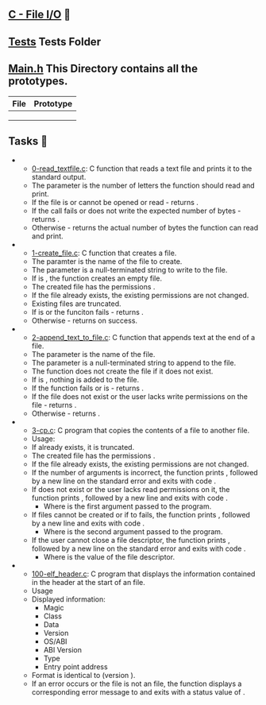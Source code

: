 ## [C - File I/O](0x15-file_io) :file_folder:

## [Tests](./tests) Tests Folder



## [Main.h](./main.h) This Directory contains all the prototypes. 

| File                      | Prototype                                                            |
| ------------------------- | -------------------------------------------------------------------- |
|        |        |
|          |          |
|  |  |

## Tasks :page_with_curl:

* 
  * [0-read_textfile.c](./0-read_textfile.c): C function that reads a text file and
  prints it to the  standard output.
  * The parameter  is the number of letters the function should read and print.
  * If the file is  or cannot be opened or read - returns .
  * If the  call fails or does not write the expected number of bytes - returns .
  * Otherwise - returns the actual number of bytes the function can read and print.

* 
  * [1-create_file.c](./1-create_file.c): C function that creates a file.
  * The paramter  is the name of the file to create.
  * The parameter  is a null-terminated string to write to the file.
  * If  is , the function creates an empty file.
  * The created file has the permissions .
  * If the file already exists, the existing permissions are not changed.
  * Existing files are truncated.
  * If  is  or the funciton fails - returns .
  * Otherwise - returns  on success.

* 
  * [2-append_text_to_file.c](./2-append_text_to_file.c): C function that appends text at
  the end of a file.
  * The parameter  is the name of the file.
  * The parameter  is a null-terminated string to append to the file.
  * The function does not create the file if it does not exist.
  * If  is , nothing is added to the file.
  * If the function fails or  is  - returns .
  * If the file does not exist or the user lacks write permissions on the file - returns .
  * Otherwise - returns .

* 
  * [3-cp.c](./3-cp.c): C program that copies the contents of a file to another file.
  * Usage: 
  * If  already exists, it is truncated.
  * The created file has the permissions .
  * If the file already exists, the existing permissions are not changed.
  * If the number of arguments is incorrect, the function prints , followed by a new line on the  standard error and exits with code .
  * If  does not exist or the user lacks read permissions on it,
  the function prints , followed by a new
  line and exits with code .
    * Where  is the first argument passed to the program.
  * If files cannot be created or if  to  fails, the function prints
  , followed by a new line and exits with code .
    * Where  is the second argument passed to the program.
  * If the user cannot close a file descriptor, the function prints , followed by a new line on the  standard
  error and exits with code .
    * Where  is the value of the file descriptor.

* 
  * [100-elf_header.c](./100-elf_header.c): C program that displays the information contained
  in the  header at the start of an  file.
  * Usage 
  * Displayed information:
    * Magic
    * Class
    * Data
    * Version
    * OS/ABI
    * ABI Version
    * Type
    * Entry point address
  * Format is identical to  (version ).
  * If an error occurs or the file is not an  file, the function displays a
  corresponding error message to  and exits with a status value of .

